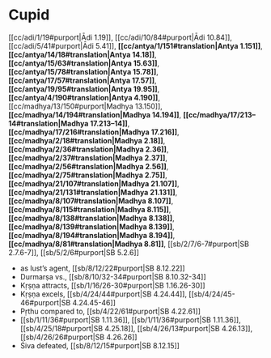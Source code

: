 # Cupid

[[cc/adi/1/19#purport|Ādi 1.19]], [[cc/adi/10/84#purport|Ādi 10.84]], [[cc/adi/5/41#purport|Ādi 5.41]], **[[cc/antya/1/151#translation|Antya 1.151]]**, **[[cc/antya/14/18#translation|Antya 14.18]]**, **[[cc/antya/15/63#translation|Antya 15.63]]**, **[[cc/antya/15/78#translation|Antya 15.78]]**, **[[cc/antya/17/57#translation|Antya 17.57]]**, **[[cc/antya/19/95#translation|Antya 19.95]]**, **[[cc/antya/4/190#translation|Antya 4.190]]**, [[cc/madhya/13/150#purport|Madhya 13.150]], **[[cc/madhya/14/194#translation|Madhya 14.194]]**, **[[cc/madhya/17/213–14#translation|Madhya 17.213–14]]**, **[[cc/madhya/17/216#translation|Madhya 17.216]]**, **[[cc/madhya/2/18#translation|Madhya 2.18]]**, **[[cc/madhya/2/36#translation|Madhya 2.36]]**, **[[cc/madhya/2/37#translation|Madhya 2.37]]**, **[[cc/madhya/2/56#translation|Madhya 2.56]]**, **[[cc/madhya/2/75#translation|Madhya 2.75]]**, **[[cc/madhya/21/107#translation|Madhya 21.107]]**, **[[cc/madhya/21/131#translation|Madhya 21.131]]**, **[[cc/madhya/8/107#translation|Madhya 8.107]]**, **[[cc/madhya/8/115#translation|Madhya 8.115]]**, **[[cc/madhya/8/138#translation|Madhya 8.138]]**, **[[cc/madhya/8/139#translation|Madhya 8.139]]**, **[[cc/madhya/8/194#translation|Madhya 8.194]]**, **[[cc/madhya/8/81#translation|Madhya 8.81]]**, [[sb/2/7/6-7#purport|SB 2.7.6-7]], [[sb/5/2/6#purport|SB 5.2.6]]

* as lust’s agent, [[sb/8/12/22#purport|SB 8.12.22]]
* Durmarṣa vs., [[sb/8/10/32-34#purport|SB 8.10.32-34]]
* Kṛṣṇa attracts, [[sb/1/16/26-30#purport|SB 1.16.26-30]]
* Kṛṣṇa excels, [[sb/4/24/44#purport|SB 4.24.44]], [[sb/4/24/45-46#purport|SB 4.24.45-46]]
* Pṛthu compared to, [[sb/4/22/61#purport|SB 4.22.61]]
*  [[sb/1/11/36#purport|SB 1.11.36]], [[sb/1/11/36#purport|SB 1.11.36]], [[sb/4/25/18#purport|SB 4.25.18]], [[sb/4/26/13#purport|SB 4.26.13]], [[sb/4/26/26#purport|SB 4.26.26]]
* Śiva defeated, [[sb/8/12/15#purport|SB 8.12.15]]
